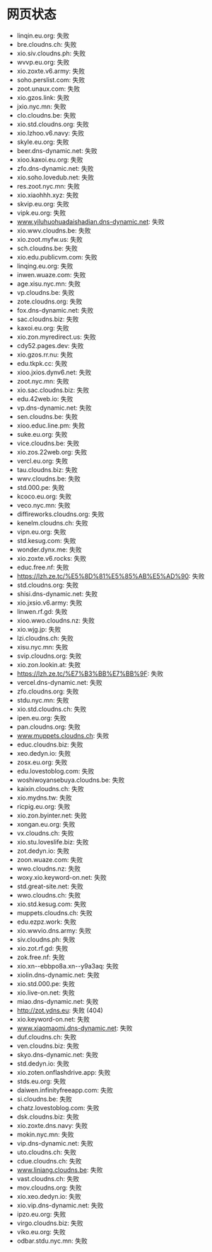 # 网页状态
- linqin.eu.org: 失败
- bre.cloudns.ch: 失败
- xio.siv.cloudns.ph: 失败
- wvvp.eu.org: 失败
- xio.zoxte.v6.army: 失败
- soho.perslist.com: 失败
- zoot.unaux.com: 失败
- xio.gzos.link: 失败
- jxio.nyc.mn: 失败
- clo.cloudns.be: 失败
- xio.std.cloudns.org: 失败
- xio.lzhoo.v6.navy: 失败
- skyle.eu.org: 失败
- beer.dns-dynamic.net: 失败
- xioo.kaxoi.eu.org: 失败
- zfo.dns-dynamic.net: 失败
- xio.soho.lovedub.net: 失败
- res.zoot.nyc.mn: 失败
- xio.xiaohhh.xyz: 失败
- skvip.eu.org: 失败
- vipk.eu.org: 失败
- www.yiluhuohuadaishadian.dns-dynamic.net: 失败
- xio.wwv.cloudns.be: 失败
- xio.zoot.myfw.us: 失败
- sch.cloudns.be: 失败
- xio.edu.publicvm.com: 失败
- linqing.eu.org: 失败
- inwen.wuaze.com: 失败
- age.xisu.nyc.mn: 失败
- vp.cloudns.be: 失败
- zote.cloudns.org: 失败
- fox.dns-dynamic.net: 失败
- sac.cloudns.biz: 失败
- kaxoi.eu.org: 失败
- xio.zon.myredirect.us: 失败
- cdy52.pages.dev: 失败
- xio.gzos.rr.nu: 失败
- edu.tkpk.cc: 失败
- xioo.jxios.dynv6.net: 失败
- zoot.nyc.mn: 失败
- xio.sac.cloudns.biz: 失败
- edu.42web.io: 失败
- vp.dns-dynamic.net: 失败
- sen.cloudns.be: 失败
- xioo.educ.line.pm: 失败
- suke.eu.org: 失败
- vice.cloudns.be: 失败
- xio.zos.22web.org: 失败
- vercl.eu.org: 失败
- tau.cloudns.biz: 失败
- wwv.cloudns.be: 失败
- std.000.pe: 失败
- kcoco.eu.org: 失败
- veco.nyc.mn: 失败
- diffireworks.cloudns.org: 失败
- kenelm.cloudns.ch: 失败
- vipn.eu.org: 失败
- std.kesug.com: 失败
- wonder.dynx.me: 失败
- xio.zoxte.v6.rocks: 失败
- educ.free.nf: 失败
- https://lzh.ze.tc/%E5%8D%81%E5%85%AB%E5%AD%90: 失败
- std.cloudns.org: 失败
- shisi.dns-dynamic.net: 失败
- xio.jxsio.v6.army: 失败
- linwen.rf.gd: 失败
- xioo.wwo.cloudns.nz: 失败
- xio.wjg.jp: 失败
- lzi.cloudns.ch: 失败
- xisu.nyc.mn: 失败
- svip.cloudns.org: 失败
- xio.zon.lookin.at: 失败
- https://lzh.ze.tc/%E7%B3%BB%E7%BB%9F: 失败
- vercel.dns-dynamic.net: 失败
- zfo.cloudns.org: 失败
- stdu.nyc.mn: 失败
- xio.std.cloudns.ch: 失败
- ipen.eu.org: 失败
- pan.cloudns.org: 失败
- www.muppets.cloudns.ch: 失败
- educ.cloudns.biz: 失败
- xeo.dedyn.io: 失败
- zosx.eu.org: 失败
- edu.lovestoblog.com: 失败
- woshiwoyansebuya.cloudns.be: 失败
- kaixin.cloudns.ch: 失败
- xio.mydns.tw: 失败
- ricpig.eu.org: 失败
- xio.zon.byinter.net: 失败
- xongan.eu.org: 失败
- vx.cloudns.ch: 失败
- xio.stu.loveslife.biz: 失败
- zot.dedyn.io: 失败
- zoon.wuaze.com: 失败
- wwo.cloudns.nz: 失败
- woxy.xio.keyword-on.net: 失败
- std.great-site.net: 失败
- wwo.cloudns.ch: 失败
- xio.std.kesug.com: 失败
- muppets.cloudns.ch: 失败
- edu.ezpz.work: 失败
- xio.wwvio.dns.army: 失败
- siv.cloudns.ph: 失败
- xio.zot.rf.gd: 失败
- zok.free.nf: 失败
- xio.xn--ebbpo8a.xn--y9a3aq: 失败
- xiolin.dns-dynamic.net: 失败
- xio.std.000.pe: 失败
- xio.live-on.net: 失败
- miao.dns-dynamic.net: 失败
- http://zot.ydns.eu: 失败 (404)
- xio.keyword-on.net: 失败
- www.xiaomaomi.dns-dynamic.net: 失败
- duf.cloudns.ch: 失败
- ven.cloudns.biz: 失败
- skyo.dns-dynamic.net: 失败
- std.dedyn.io: 失败
- xio.zoten.onflashdrive.app: 失败
- stds.eu.org: 失败
- daiwen.infinityfreeapp.com: 失败
- si.cloudns.be: 失败
- chatz.lovestoblog.com: 失败
- dsk.cloudns.biz: 失败
- xio.zoxte.dns.navy: 失败
- mokin.nyc.mn: 失败
- vip.dns-dynamic.net: 失败
- uto.cloudns.ch: 失败
- cdue.cloudns.ch: 失败
- www.liniang.cloudns.be: 失败
- vast.cloudns.ch: 失败
- mov.cloudns.org: 失败
- xio.xeo.dedyn.io: 失败
- xio.vip.dns-dynamic.net: 失败
- ipzo.eu.org: 失败
- virgo.cloudns.biz: 失败
- viko.eu.org: 失败
- odbar.stdu.nyc.mn: 失败
